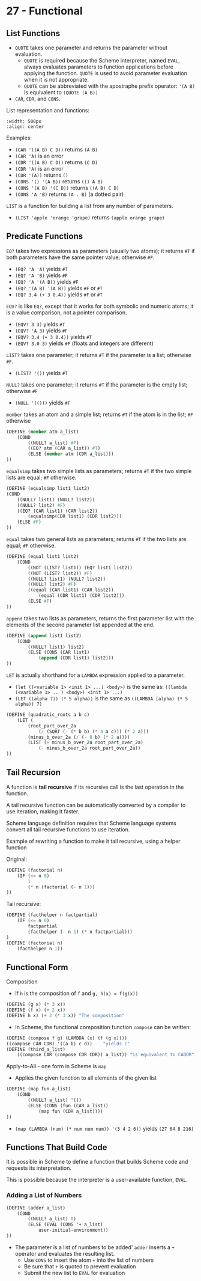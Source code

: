 # 27 - Functional

## List Functions

- `QUOTE` takes one parameter and returns the parameter without evaluation.
    - `QUOTE` is required because the Scheme interpreter, named `EVAL`, always evaluates parameters to function applications before applying the function. `QUOTE` is used to avoid parameter evaluation when it is not appropriate.
    - `QUOTE` can be abbreviated with the apostraphe prefix operator: `'(A B)` is equivalent to `(QUOTE (A B))`
- `CAR`, `CDR`, and `CONS`.

List representation and functions:

```{image} images/scheme-list-representation.png
:width: 500px
:align: center
```

Examples:
- `(CAR '((A B) C D))` returns `(A B)`
- `(CAR 'A)` is an error
- `(CDR '((A B) C D))` returns `(C D)`
- `(CDR 'A)` is an error
- `(CDR '(A))` returns `()`
- `(CONS '() '(A B))` returns `(() A B)`
- `(CONS '(A B) '(C D))` returns `((A B) C D)`
- `(CONS 'A 'B)` returns `(A . B)` (a dotted pair)

`LIST` is a function for building a list from any number of parameters.
- `(LIST 'apple 'orange 'grape)` returns `(apple orange grape)`

## Predicate Functions

`EQ?` takes two expressions as parameters (usually two atoms); it returns `#T` if both parameters have the same pointer value; otherwise `#F`.
- `(EQ? 'A 'A)` yields `#T`
- `(EQ? 'A 'B)` yields `#F`
- `(EQ? 'A '(A B))` yields `#F`
- `(EQ? '(A B) '(A B))` yields `#F` or `#T`
- `(EQ? 3.4 (+ 3 0.4))` yields `#F` or `#T`

`EQV?` is like `EQ?`, except that it works for both symbolic and numeric atoms; it is a value comparison, not a pointer comparison.
- `(EQV? 3 3)` yields `#T`
- `(EQV? 'A 3)` yields `#F`
- `(EQV? 3.4 (+ 3 0.4))` yields `#T`
- `(EQV? 3.0 3)` yields `#F` (floats and integers are different)

`LIST?` takes one parameter; it returns `#T` if the parameter is a list; otherwise `#F`.
- `(LIST? '())` yields `#T`

`NULL?` takes one parameter; it returns `#T` if the parameter is the empty list; otherwise `#F`
- `(NULL '(()))` yields `#F`

`member` takes an atom and a simple list; returns `#T` if the atom is in the list; `#F` otherwise

```scheme
(DEFINE (member atm a_list)
    (COND 
        ((NULL? a_list) #F)
        ((EQ? atm (CAR a_list)) #T)
        (ELSE (member atm (CDR a_list)))
))
```

`equalsimp` takes two simple lists as parameters; returns `#T` if the two simple lists are equal; `#F` otherwise.

```scheme
(DEFINE (equalsimp list1 list2)
(COND
    ((NULL? list1) (NULL? list2))
    ((NULL? list2) #F)
    ((EQ? (CAR list1) (CAR list2))
        (equalsimp(CDR list1) (CDR list2)))
    (ELSE #F)
))
```

`equal` takes two general lists as parameters; returns `#T` if the two lists are equal; `#F` otherwise.

```scheme
(DEFINE (equal list1 list2)
    (COND
        ((NOT (LIST? list1)) (EQ? list1 list2))
        ((NOT (LIST? list2)) #F)
        ((NULL? list1) (NULL? list2))
        ((NULL? list2) #F)
        ((equal (CAR list1) (CAR list2))
            (equal (CDR list1) (CDR list2)))
        (ELSE #F)
))
```

`append` takes two lists as parameters, returns the first parameter list with the elements of the second parameter list appended at the end.

```scheme
(DEFINE (append list1 list2)
    (COND
        ((NULL? list1) list2)
        (ELSE (CONS (CAR list1)
            (append (CDR list1) list2)))
))
```

`LET` is actually shorthand for a `LAMBDA` expression applied to a parameter.
- `(let ((<variable 1> <init 1> ...) <body>)` is the same as: `((lambda (<variable 1> .. ) <body>) <init 1> ...)`
- `(LET ((alpha 7)) (* 5 alpha))` is the same as `((LAMBDA (alpha) (* 5 alpha)) 7)`

```scheme
(DEFINE (quadratic_roots a b c)
    (LET (
        (root_part_over_2a
            (/ (SQRT (- (* b b) (* 4 a c))) (* 2 a)))
        (minus_b_over_2a (/ (- 0 b) (* 2 a))))
        (LIST (+ minus_b_over_2a root_part_over_2a)
            (- minus_b_over_2a root_part_over_2a))
))
```

## Tail Recursion

A function is **tail recursive** if its recursive call is the last operation in the function.

A tail recursive function can be automatically converted by a compiler to use iteration, making it faster.

Scheme language definition requires that Scheme language systems convert all tail recursive functions to use iteration.

Example of rewriting a function to make it tail recursive, using a helper function

Original:

```scheme
(DEFINE (factorial n)
    (IF (<= n 0)
        1
        (* n (factorial (- n 1)))
))
```

Tail recursive:

```scheme
(DEFINE (facthelper n factpartial)
    (IF (<= n 0)
        factpartial
        (facthelper (- n 1) (* n factpartial)))
)
(DEFINE (factorial n)
    (facthelper n 1))
```

## Functional Form

Composition
- If `h` is the composition of `f` and `g, h(x) = f(g(x))`

```scheme
(DEFINE (g x) (* 3 x))
(DEFINE (f x) (+ 2 x))
(DEFINE h x) (+ 2 (* 3 x)) "The composition"
```

- In Scheme, the functional composition function `compose` can be written:

```scheme
(DEFINE (compose f g) (LAMBDA (x) (f (g x))))
((compose CAR CDR) '((a b) c d))    "yields c"
(DEFINE (third_a_list)
    ((compose CAR (compose CDR CDR)) a_list)) "is equivalent to CADDR"
```

Apply-to-All - one form in Scheme is `map`
- Applies the given function to all elements of the given list

```scheme
(DEFINE (map fun a_list)
    (COND
        ((NULL? a_list) '())
        (ELSE (CONS (fun (CAR a_list))
            (map fun (CDR a_list))))
))
```

- `(map (LAMBDA (num) (* num num num)) '(3 4 2 6))` yields `(27 64 8 216)`

## Functions That Build Code

It is possible in Scheme to define a function that builds Scheme code and requests its interpretation.

This is possible because the interpreter is a user-available function, `EVAL`.

### Adding a List of Numbers

```scheme
(DEFINE (adder a_list)
    (COND
        ((NULL? a_list) 0)
        (ELSE (EVAL (CONS '+ a_list)
            user-initial-environment))
))
```

- The parameter is a list of numbers to be added' `adder` inserts a `+` operator and evaluates the resulting list.
    - Use `CONS` to insert the atom `+` into the list of numbers
    - Be sure that `+` is quoted to prevent evaluation
    - Submit the new list to `EVAL` for evaluation
